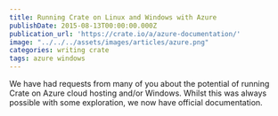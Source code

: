 ```yaml
---
title: Running Crate on Linux and Windows with Azure
publishDate: 2015-08-13T00:00:00.000Z
publication_url: 'https://crate.io/a/azure-documentation/'
image: "../../../assets/images/articles/azure.png"
categories: writing crate
tags: azure windows
---
```


We have had requests from many of you about the potential of running Crate on Azure cloud hosting and/or Windows. Whilst this was always possible with some exploration, we now have official documentation.
